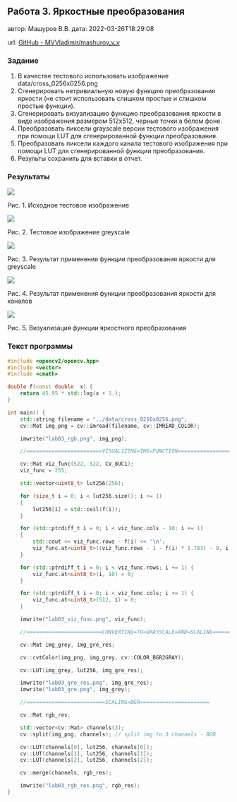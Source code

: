 ## Работа 3. Яркостные преобразования
автор: Машуров В.В.
дата: 2022-03-26T18:29:08

url: [GitHub - MVVladimir/mashurov_v_v](https://github.com/MVVladimir/mashurov_v_v.git)

### Задание
1. В качестве тестового использовать изображение data/cross_0256x0256.png
2. Сгенерировать нетривиальную новую функцию преобразования яркости (не стоит использовать слишком простые и слишком простые функции).
3. Сгенерировать визуализацию функцию преобразования яркости в виде изображения размером 512x512, черные точки а белом фоне.
4. Преобразовать пиксели grayscale версии тестового изображения при помощи LUT для сгенерированной функции преобразования.
4. Преобразовать пиксели каждого канала тестового изображения при помощи LUT для сгенерированной функции преобразования.
5. Результы сохранить для вставки в отчет.

### Результаты

![](lab03_rgb.png)

Рис. 1. Исходное тестовое изображение

![](lab03_gre.png)

Рис. 2. Тестовое изображение greyscale

![](lab03_gre_res.png)

Рис. 3. Результат применения функции преобразования яркости для greyscale

![](lab03_rgb_res.png)

Рис. 4. Результат применения функции преобразования яркости для каналов

![](lab03_viz_func.png)

Рис. 5. Визуализация функции яркостного преобразования

### Текст программы

```cpp
#include <opencv2/opencv.hpp>
#include <vector>
#include <cmath>

double f(const double  x) {
    return 45.95 * std::log(x + 1.);
}  

int main() {
    std::string filename = "../data/cross_0256x0256.png";
    cv::Mat img_png = cv::imread(filename, cv::IMREAD_COLOR);

    imwrite("lab03_rgb.png", img_png);

    //========================VISUALIZING=THE=FUNCTION========================

    cv::Mat viz_func(522, 522, CV_8UC1);
    viz_func = 255;

    std::vector<uint8_t> lut256(256);

    for (size_t i = 0; i < lut256.size(); i += 1)
    {
        lut256[i] = std::ceil(f(i));
    }

    for (std::ptrdiff_t i = 0; i < viz_func.cols - 10; i += 1)
    {
        std::cout << viz_func.rows - f(i) << '\n';
        viz_func.at<uint8_t>((viz_func.rows - 1 - f(i) * 1.783) - 9, i + 10) = 0;
    }

    for (std::ptrdiff_t i = 0; i < viz_func.rows; i += 1) {
        viz_func.at<uint8_t>(i, 10) = 0;
    }

    for (std::ptrdiff_t i = 0; i < viz_func.cols; i += 1) {
        viz_func.at<uint8_t>(512, i) = 0;
    }

    imwrite("lab03_viz_func.png", viz_func);

    //========================CONVERTING=TO=GRAYSCALE=AND=SCALING=======================

    cv::Mat img_grey, img_gre_res;

    cv::cvtColor(img_png, img_grey, cv::COLOR_BGR2GRAY);

    cv::LUT(img_grey, lut256, img_gre_res);

    imwrite("lab03_gre_res.png", img_gre_res);
    imwrite("lab03_gre.png", img_grey);

    //=========================SCALING=BGR======================

    cv::Mat rgb_res;

    std::vector<cv::Mat> channels(3);
    cv::split(img_png, channels); // split img to 3 channels - BGR

    cv::LUT(channels[0], lut256, channels[0]);
    cv::LUT(channels[1], lut256, channels[1]);
    cv::LUT(channels[2], lut256, channels[2]);

    cv::merge(channels, rgb_res);

    imwrite("lab03_rgb_res.png", rgb_res);
}
```
